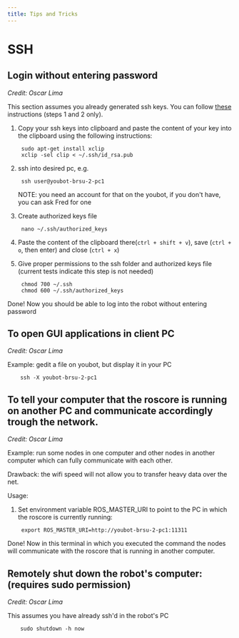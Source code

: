 ```yaml
---
title: Tips and Tricks
---
```


# SSH

## Login without entering password

_Credit: Oscar Lima_

This section assumes you already generated ssh keys. You can follow [these](https://help.github.com/articles/generating-ssh-keys) instructions \(steps 1 and 2 only\).

1. Copy your ssh keys into clipboard and paste the content of your key into the clipboard using the following instructions:

   ```text
    sudo apt-get install xclip
    xclip -sel clip < ~/.ssh/id_rsa.pub
   ```

2. ssh into desired pc, e.g.

   ```text
    ssh user@youbot-brsu-2-pc1
   ```

   NOTE: you need an account for that on the youbot, if you don't have, you can ask Fred for one

3. Create authorized keys file

   ```text
    nano ~/.ssh/authorized_keys
   ```

4. Paste the content of the clipboard there\(`ctrl + shift + v`\), save \(`ctrl + o`, then enter\) and close \(`ctrl + x`\)
5. Give proper permissions to the ssh folder and authorized keys file \(current tests indicate this step is not needed\)

   ```text
    chmod 700 ~/.ssh
    chmod 600 ~/.ssh/authorized_keys
   ```

Done! Now you should be able to log into the robot without entering password

## To open GUI applications in client PC

_Credit: Oscar Lima_

Example: gedit a file on youbot, but display it in your PC

```text
    ssh -X youbot-brsu-2-pc1
```

## To tell your computer that the roscore is running on another PC and communicate accordingly trough the network.

_Credit: Oscar Lima_

Example: run some nodes in one computer and other nodes in another computer which can fully communicate with each other.

Drawback: the wifi speed will not allow you to transfer heavy data over the net.

Usage:

1. Set environment variable ROS\_MASTER\_URI to point to the PC in which the roscore is currently running:

   ```text
    export ROS_MASTER_URI=http://youbot-brsu-2-pc1:11311
   ```

Done! Now in this terminal in which you executed the command the nodes will communicate with the roscore that is running in another computer.

## Remotely shut down the robot's computer: \(requires sudo permission\)

_Credit: Oscar Lima_

This assumes you have already ssh'd in the robot's PC

```text
    sudo shutdown -h now
```

